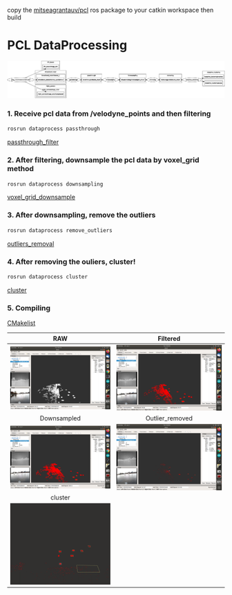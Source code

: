 copy the [mitseagrantauv/pcl](https://github.com/tychien/mitseagrantauv/tree/master/pcl) ros package to your catkin workspace then build 

# PCL DataProcessing 

![rqt_graph](https://github.com/tychien/mitseagrantauv/blob/master/pcl/src/dataprocess/src/rosgraph.png)

### 1. Receive pcl data from /velodyne_points and then filtering
```bash
rosrun dataprocess passthrough
```

[passthrough_filter](https://github.com/tychien/mitseagrantauv/blob/master/pcl/src/dataprocess/src/passthrough.cpp)

### 2. After filtering, downsample the pcl data by voxel_grid method
```bash
rosrun dataprocess downsampling
```

[voxel_grid_downsample](https://github.com/tychien/mitseagrantauv/blob/master/pcl/src/dataprocess/src/downsampling.cpp)

### 3. After downsampling, remove the outliers
```bash
rosrun dataprocess remove_outliers
```

[outliers_removal](https://github.com/tychien/mitseagrantauv/blob/master/pcl/src/dataprocess/src/remove_outliers.cpp)

### 4. After removing the ouliers, cluster!

```bash
rosrun dataprocess cluster
```

[cluster](https://github.com/tychien/mitseagrantauv/blob/master/pcl/src/dataprocess/src/cluster.cpp)


### 5. Compiling 
[CMakelist](https://github.com/tychien/mitseagrantauv/blob/master/pcl/src/dataprocess/CMakeLists.txt)

| RAW | Filtered |
:-------------------------:|:-------------------------:
|![raw](https://github.com/tychien/mitseagrantauv/blob/master/pcl/src/dataprocess/src/radar1.png)|![filtered](https://github.com/tychien/mitseagrantauv/blob/master/pcl/src/dataprocess/src/passthrough.png)
| Downsampled | Outlier_removed |
|![downsampled](https://github.com/tychien/mitseagrantauv/blob/master/pcl/src/dataprocess/src/downsampling.png)|![outlier_removal](https://github.com/tychien/mitseagrantauv/blob/master/pcl/src/dataprocess/src/removed.png)|
|cluster|
|![cluster](https://github.com/tychien/mitseagrantauv/blob/master/pcl/src/dataprocess/src/clustered.png)|
